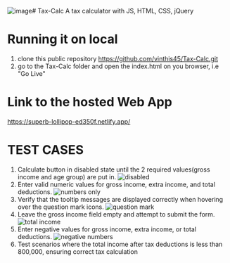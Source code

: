 ![image](https://github.com/vinthis45/Tax-Calc/assets/132991569/9927e2dc-eba5-4b9e-a2c0-c59d1835cd31)# Tax-Calc
A tax calculator with JS, HTML, CSS, jQuery

# Running it on local
1. clone this public repository
https://github.com/vinthis45/Tax-Calc.git
2. go to the Tax-Calc folder and open the index.html on you browser, i.e "Go Live" 
# Link to the hosted Web App
https://superb-lollipop-ed350f.netlify.app/

# TEST CASES
1. Calculate button in disabled state until the 2 required values(gross income and age group) are put in. 
![disabled](https://github.com/vinthis45/Tax-Calc/assets/132991569/eb7803b9-16a4-4594-afb8-ee5a8324a1fc)
2. Enter valid numeric values for gross income, extra income, and total deductions.
![numbers only](https://github.com/vinthis45/Tax-Calc/assets/132991569/33d4550a-8f27-4ae4-939b-35374a567284)
3. Verify that the tooltip messages are displayed correctly when hovering over the question mark icons.
![question mark](https://github.com/vinthis45/Tax-Calc/assets/132991569/c67547f4-aaab-47c3-86aa-454fae27e9d3)
4. Leave the gross income field empty and attempt to submit the form.
![total income](https://github.com/vinthis45/Tax-Calc/assets/132991569/fa1681d6-a1dd-4bfc-8498-0f5ee4283687)
5. Enter negative values for gross income, extra income, or total deductions.
![negative numbers](https://github.com/vinthis45/Tax-Calc/assets/132991569/0f797272-1327-44c5-84b9-e6ce42866b12)
6. Test scenarios where the total income after tax deductions is less than 800,000, ensuring correct tax calculation

